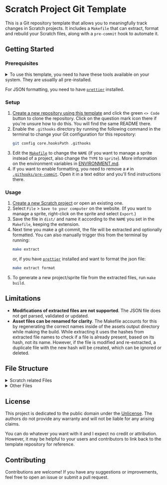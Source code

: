 # Scratch Project Git Template

This is a Git repository template that allows you to meaningfully track changes in Scratch projects. It includes a `Makefile` that can extract, format and rebuild your Scratch files, along with a `pre-commit` hook to automate it.

## Getting Started

### Prerequisites

<details>
	<summary>To use this template, you need to have these tools available on your system. They are usuallly all pre-installed.</summary>

- [`Git`](https://git-scm.com/), obviously.
- [`Make`](https://www.gnu.org/software/make/), the backbone of this project. It can run the commands this template provides. Usually pre-installed.
- `md5sum`: A command-line tool for calculating MD5 hashes. Comes with [`coreutils`](https://www.gnu.org/software/coreutils/), which is usually pre-installed.
- [`zip`](https://infozip.sourceforge.net/): Needed to zip and unzip Scratch projects. Usually pre-installed.

</details>

For JSON formatting, you need to have [`prettier`](https://prettier.io/) installed.

### Setup

1. [Create a new repository using this template](https://github.com/new?template_name=Scratch&template_owner=moritztim) and click the green `<> Code` button to clone the repository. Click on the question mark icon there if you're unsure how to do this. You will find the same README there.
2. Enable the `.githooks` directory by running the following command in the terminal to change your Git configuration for this repository:
   ```bash
   git config core.hooksPath .githooks
   ```
3. Edit the [`Makefile`](Makefile) to change the `NAME` (if you want to manage a sprite instead of a project, also change the `TYPE` to `sprite`). More information on the environment variables in [ENVIRONMENT.md](ENVIRONMENT.md).
4. If you want to enable formatting, you need to remove a `#` in [`.githooks/pre-commit`](.githooks/pre-commit). Open it in a text editor and you'll find instructions there.

### Usage

1. [Create a new Scratch project](https://scratch.mit.edu/projects/editor/) or open an existing one.
2. Select `File` > `Save to your computer` on the website. (If you want to manage a sprite, right-click on the sprite and select `Export`.)
3. Save the file in `dist/` and name it according to the `NAME` you set in the `Makefile`, keeping the extension.
4. Next time you make a git commit, the file will be extracted and optionally formatted. You can also manually trigger this from the terminal by running:
   ```bash
   make extract
   ```
   or, if you have [`prettier`](https://prettier.io/) installed and want to format the json file:
   ```bash
   make extract format
   ```
5. To generate a new project/sprite file from the extracted files, run `make build`.

## Limitations
- **Modifications of extracted files are not supported**. The JSON file does not get parsed, validated or updated.
- **Asset files can be renamed for clarity**. The Makefile accounts for this by regenerating the correct names inside of the assets output directory while making the build. While extracting it uses the hashes from extracted file names to check if a file is already present, based on its hash, not its name. However, if the file is modified and re-extracted, a duplicate file with the new hash will be created, which can be ignored or deleted.

## File Structure

<details>
	<summary>Scratch related Files</summary>

You can modify the file structure in the [`Makefile`](Makefile). By default it looks like this:

| File                                                                                                   | Description                                                                                                                                                                                                                                                                                                                                     |
|--------------------------------------------------------------------------------------------------------|-------------------------------------------------------------------------------------------------------------------------------------------------------------------------------------------------------------------------------------------------------------------------------------------------------------------------------------------------|
| [`src/assets/83a9787d4cb6f3b7632b4ddfebf74367.wav`](src/assets/83a9787d4cb6f3b7632b4ddfebf74367.wav)   | **Asset files like sounds and images.** You can rename and edit these but the next time you extract, they will show up with a cryptic name again. You can even delete them after running `make build` once, since this copies them to [`dist/assets/`](dist/assets/). That way you can keep only the ones that you're actually going to change. |
| [`src/project.json`](src/project.json) or [`src/sprite.json`](src/sprite.json)                         | **The main Data file. This tracks changes to the project or sprite** and can even allow you to fine tune some values. Don't go crazy with this though as it can easily cause undefined behavior after building and opening the project in Scratch.                                                                                              |
| [`dist/project.sb3`](dist/) or [`dist/sprite1.sb3`](dist/)                                             | **The compressed Scratch project or sprite file.** This will be named according to the `NAME` you set in the `Makefile`. You can upload this to Scratch by selecting `File` > `Load from your computer` on the website. If you didn't mess with it, it will work with no compromises.                                                           |
| [`dist/assets/83a9787d4cb6f3b7632b4ddfebf74367.wav`](dist/assets/83a9787d4cb6f3b7632b4ddfebf74367.wav) | **Automatically generated files.** These are the files that are created when you run `make build`. They are copies of the files in [`src/assets/`](src/assets/) but with the correct names. You may delete them if you keep the respective files in [`src/assets/`](src/assets/) but they will be recreated when you run `make build`.          |

</details>
<details>
	<summary>Other Files</summary>

| File                                         | Description                                                                                                                                                                             |
|----------------------------------------------|-----------------------------------------------------------------------------------------------------------------------------------------------------------------------------------------|
| [`Makefile`](Makefile)                       | **The main file that contains all the commands.** You can modify its variables to change the file structure or add new commands for your own needs.                                     |
| [.githooks/pre-commit](.githooks/pre-commit) | **A simple shell script that runs `make` before every commit.** You can modify it to toggle formatting. It will only run if you enable it acording to the [setup instructions](#setup). |
| [README.md](README.md)                       | **Instructions for using this template.** You should replace this with your own.                                                                                                        |
| [LICENSE](LICENSE)                           | **The terms of the template's License.** For more information, read the file.                                                                                                           |
| [`dist/.gitkeep`](dist/.gitkeep)             | **A placeholder** because git doesn't track empty directories. You can remove it.                                                                                                       |
| [.gitignore](.gitignore)                     | **A note for git** to ignore the `dist/` directory, since it only contains redundant files that are derived from the `src/` directory.                                                  |

</details>

## License

This project is dedicated to the public domain under the [Unlicense](LICENSE). The authors do not provide any warranty and will not be liable for any arising claims.

You can do whatever you want with it and I expect no credit or attribution. However, it may be helpful to your users and contributors to link back to the template repository for reference.

## Contributing

Contributions are welcome! If you have any suggestions or improvements, feel free to open an issue or submit a pull request.

